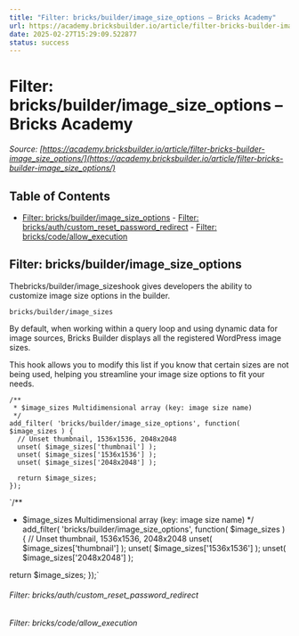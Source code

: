 ```yaml
---
title: "Filter: bricks/builder/image_size_options – Bricks Academy"
url: https://academy.bricksbuilder.io/article/filter-bricks-builder-image_size_options/
date: 2025-02-27T15:29:09.522877
status: success
---
```


# Filter: bricks/builder/image_size_options – Bricks Academy

*Source: [https://academy.bricksbuilder.io/article/filter-bricks-builder-image_size_options/](https://academy.bricksbuilder.io/article/filter-bricks-builder-image_size_options/)*

## Table of Contents

- [Filter: bricks/builder/image_size_options](#filter-bricksbuilderimagesizeoptions)
        - [Filter: bricks/auth/custom_reset_password_redirect](#filter-bricksauthcustomresetpasswordredirect)
        - [Filter: bricks/code/allow_execution](#filter-brickscodeallowexecution)

## Filter: bricks/builder/image_size_options

Thebricks/builder/image_sizeshook gives developers the ability to customize image size options in the builder.

`bricks/builder/image_sizes`

By default, when working within a query loop and using dynamic data for image sources, Bricks Builder displays all the registered WordPress image sizes.

This hook allows you to modify this list if you know that certain sizes are not being used, helping you streamline your image size options to fit your needs.

```
/**
 * $image_sizes Multidimensional array (key: image size name)
 */
add_filter( 'bricks/builder/image_size_options', function( $image_sizes ) {
  // Unset thumbnail, 1536x1536, 2048x2048
  unset( $image_sizes['thumbnail'] );
  unset( $image_sizes['1536x1536'] );
  unset( $image_sizes['2048x2048'] );

  return $image_sizes;
});
```

`/**
 * $image_sizes Multidimensional array (key: image size name)
 */
add_filter( 'bricks/builder/image_size_options', function( $image_sizes ) {
  // Unset thumbnail, 1536x1536, 2048x2048
  unset( $image_sizes['thumbnail'] );
  unset( $image_sizes['1536x1536'] );
  unset( $image_sizes['2048x2048'] );

  return $image_sizes;
});`

###### Filter: bricks/auth/custom_reset_password_redirect

###### Filter: bricks/code/allow_execution

